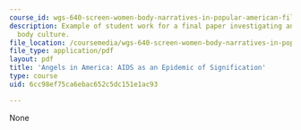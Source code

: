 ```yaml
---
course_id: wgs-640-screen-women-body-narratives-in-popular-american-film-spring-2014
description: Example of student work for a final paper investigating an aspect of
  body culture.
file_location: /coursemedia/wgs-640-screen-women-body-narratives-in-popular-american-film-spring-2014/6cc98ef75ca6ebac652c5dc151e1ac93_MITWGS_640S14_Agls_Amrica.pdf
file_type: application/pdf
layout: pdf
title: 'Angels in America: AIDS as an Epidemic of Signification'
type: course
uid: 6cc98ef75ca6ebac652c5dc151e1ac93

---
```

None